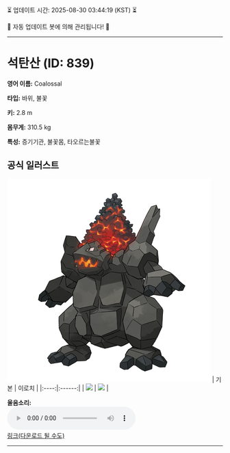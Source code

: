 
⏳ 업데이트 시간: 2025-08-30 03:44:19 (KST) ⏳

🤖 자동 업데이트 봇에 의해 관리됩니다! 🤖

---

# 석탄산 (ID: 839)
**영어 이름:** Coalossal

**타입:** 바위, 불꽃

**키:** 2.8 m

**몸무게:** 310.5 kg

**특성:** 증기기관, 불꽃몸, 타오르는불꽃

## 공식 일러스트
![](https://raw.githubusercontent.com/PokeAPI/sprites/master/sprites/pokemon/other/official-artwork/839.png)
| 기본 | 이로치 |
|:----:|:------:|
| <img src="http://play.pokemonshowdown.com/sprites/ani/coalossal.gif" width="200"> | <img src="http://play.pokemonshowdown.com/sprites/ani-shiny/coalossal.gif" width="200"> |

**울음소리:**<br><audio controls src="https://raw.githubusercontent.com/PokeAPI/cries/main/cries/pokemon/latest/839.ogg"></audio><br> [링크(다운로드 될 수도)](https://raw.githubusercontent.com/PokeAPI/cries/main/cries/pokemon/latest/839.ogg)


---
